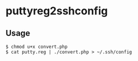 puttyreg2sshconfig
==============================

Usage
-----

    $ chmod u+x convert.php
    $ cat putty.reg | ./convert.php > ~/.ssh/config
